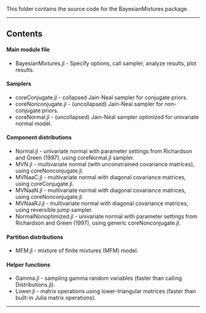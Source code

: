 This folder contains the source code for the BayesianMixtures package.

----------------------------------------------------------------------
## Contents

#### Main module file
- BayesianMixtures.jl - Specify options, call sampler, analyze results, plot results.

#### Samplers
- coreConjugate.jl - collapsed Jain-Neal sampler for conjugate priors.
- coreNonconjugate.jl - (uncollapsed) Jain-Neal sampler for non-conjugate priors.
- coreNormal.jl - (uncollapsed) Jain-Neal sampler optimized for univariate normal model.

#### Component distributions
- Normal.jl - univariate normal with parameter settings from Richardson and Green (1997), using coreNormal.jl sampler.
- MVN.jl - multivariate normal (with unconstrained covariance matrices), using coreNonconjugate.jl.
- MVNaaC.jl - multivariate normal with diagonal covariance matrices, using coreConjugate.jl.
- MVNaaN.jl - multivariate normal with diagonal covariance matrices, using coreNonconjugate.jl.
- MVNaaRJ.jl - multivariate normal with diagonal covariance matrices, using reversible jump sampler.
- NormalNonoptimized.jl - univariate normal with parameter settings from Richardson and Green (1997), using generic coreNonconjugate.jl.

#### Partition distributions
- MFM.jl - mixture of finite mixtures (MFM) model.

#### Helper functions
- Gamma.jl - sampling gamma random variables (faster than calling Distributions.jl).
- Lower.jl - matrix operations using lower-triangular matrices (faster than built-in Julia matrix operations).



----------------------------------------------------------------------


